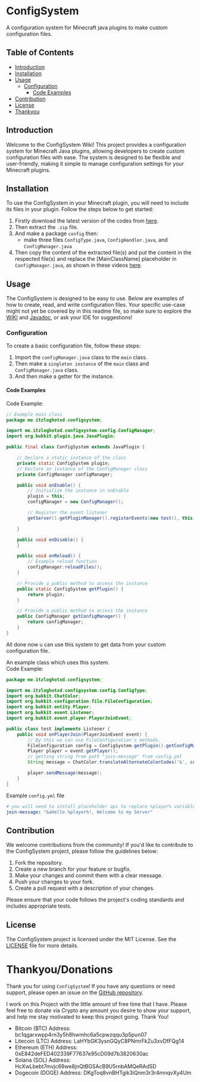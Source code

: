 # ConfigSystem

A configuration system for Minecraft java plugins to make custom configuration files.

## Table of Contents

- [Introduction](#introduction)
- [Installation](#installation)
- [Usage](#usage)
    - [Configuration](#configuration)
        - [Code Examples](#code-examples)
- [Contribution](#contribution)
- [License](#license)
- [Thankyou](#thankyoudonations)

## Introduction

Welcome to the ConfigSystem Wiki! This project provides a configuration system for Minecraft Java plugins, allowing developers to create custom configuration files with ease. The system is designed to be flexible and user-friendly, making it simple to manage configuration settings for your Minecraft plugins.

## Installation

To use the ConfigSystem in your Minecraft plugin, you will need to include its files in your plugin. Follow the steps below to get started:
1. Firstly download the latest version of the codes from [here](https://github.com/ItzLoghotXD/ConfigSystem/releases/latest).
2. Then extract the `.zip` file.
3. And make a package `config` then:
   * make three files `ConfigType.java`, `ConfigHandler.java`, and `ConfigManager.java`
4. Then copy the content of the extracted file(s) and put the content in the respected file(s) and replace the [MainClassName] placeholder in `ConfigManager.java`, as shown in these videos [here](assets/tutorial).

## Usage

The ConfigSystem is designed to be easy to use. Below are examples of how to create, read, and write configuration files. Your specific use-case might not yet be covered by in this readme file, so make sure to explore the [WIKI](https://github.com/ItzLoghotXD/ConfigSystem/wiki) and [Javadoc](https://itzloghotxd.github.io/ConfigSystem/javadoc), or ask your IDE for suggestions!

### Configuration

To create a basic configuration file, follow these steps:
1. Import the `configManager.java` class to the `main` class.
2. Then make a `singleton instance` of the `main` class and `ConfigManager.java` class.
3. And then make a getter for the instance.

#### Code Examples

Code Example:

```java
// Example main class
package me.itzloghotxd.configsystem;

import me.itzloghotxd.configsystem.config.ConfigManager;
import org.bukkit.plugin.java.JavaPlugin;

public final class ConfigSystem extends JavaPlugin {

    // Declare a static instance of the class
    private static ConfigSystem plugin;
    // Declare an instance of the ConfigManager class
    private ConfigManager configManager;

    public void onEnable() {
        // Initialize the instance in onEnable
        plugin = this;
        configManager = new ConfigManager();

        // Register the event listener
        getServer().getPluginManager().registerEvents(new test(), this);

    }

    public void onDisable() {
    }

    public void onReload() {
        // Example reload function
        configManager.reloadFiles();
    }

    // Provide a public method to access the instance
    public static ConfigSystem getPlugin() {
        return plugin;
    }

    // Provide a public method to access the instance
    public ConfigManager getConfigManager() {
        return configManager;
    }
}
```
All done now u can use this system to get data from your custom configuration file.

An example class which uses this system.<br>
Code Example:
```java
package me.itzloghotxd.configsystem;

import me.itzloghotxd.configsystem.config.ConfigType;
import org.bukkit.ChatColor;
import org.bukkit.configuration.file.FileConfiguration;
import org.bukkit.entity.Player;
import org.bukkit.event.Listener;
import org.bukkit.event.player.PlayerJoinEvent;

public class test implements Listener {
    public void onPlayerJoin(PlayerJoinEvent event) {
        // By this we can use FileConfiguration's methods.
        FileConfiguration config = ConfigSystem.getPlugin().getConfigManager().getConfig(ConfigType.SETTINGS);
        Player player = event.getPlayer();
        // getting string from path "join-message" from config.yml
        String message = ChatColor.translateAlternateColorCodes('&', config.getString("join-message", "Hello Player!"));

        player.sendMessage(message);
    }
}
```

Example `config.yml` file
```yaml
# you will need to install placeholder api to replace %player% variable
join-message: "&aHello %player%!, Welcome to my Server"
```

## Contribution

We welcome contributions from the community! If you'd like to contribute to the ConfigSystem project, please follow the guidelines below:
1. Fork the repository.
2. Create a new branch for your feature or bugfix.
3. Make your changes and commit them with a clear message.
4. Push your changes to your fork.
5. Create a pull request with a description of your changes.

Please ensure that your code follows the project's coding standards and includes appropriate tests.

## License

The ConfigSystem project is licensed under the MIT License. See the [LICENSE](LICENSE) file for more details.

# Thankyou/Donations

Thank you for using `ConfigSystem`! If you have any questions or need support, please open an issue on the [GitHub repository](https://github.com/ItzLoghotXD/ConfigSystem/issues).

I work on this Project with the little amount of free time that I have. Please feel free to donate via Crypto any amount you desire to show your support, and help me stay motivated to keep this project going. Thank You!<br>
* Bitcoin (BTC) Address: bc1qgarxwpp4rn3y5h8hwmhc6a5cpwzqqu3p5pun07
* Litecoin (LTC) Address: LaHYbGK3ysnGQyC8PNmrFkZu3xvDfFQg14
* Ethereum (ETH) Address: 0xE842deFED402339F77637e95cD09d7b3820630ac
* Solana (SOL) Address: HcXwLbebt7mvjc69we8jnQtBGSAcB9U5rnbAMQeRAdSD
* Dogecoin (DOGE) Address: DKgToq8vnBHTgik3iQnm3r3r4mnqvXy4Um

